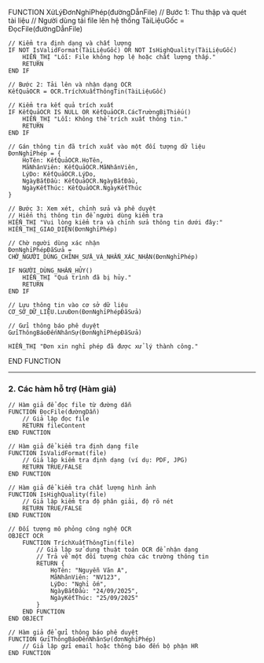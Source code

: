 FUNCTION XửLýĐơnNghỉPhép(đườngDẫnFile)
    // Bước 1: Thu thập và quét tài liệu
    // Người dùng tải file lên hệ thống
    TàiLiệuGốc = ĐọcFile(đườngDẫnFile)
    
    // Kiểm tra định dạng và chất lượng
    IF NOT IsValidFormat(TàiLiệuGốc) OR NOT IsHighQuality(TàiLiệuGốc)
        HIỂN_THỊ "Lỗi: File không hợp lệ hoặc chất lượng thấp."
        RETURN
    END IF
    
    // Bước 2: Tải lên và nhận dạng OCR
    KếtQuảOCR = OCR.TríchXuấtThôngTin(TàiLiệuGốc)
    
    // Kiểm tra kết quả trích xuất
    IF KếtQuảOCR IS NULL OR KếtQuảOCR.CácTrườngBịThiếu()
        HIỂN_THỊ "Lỗi: Không thể trích xuất thông tin."
        RETURN
    END IF
    
    // Gán thông tin đã trích xuất vào một đối tượng dữ liệu
    ĐơnNghỉPhép = {
        HọTên: KếtQuảOCR.HọTên,
        MãNhânViên: KếtQuảOCR.MãNhânViên,
        LýDo: KếtQuảOCR.LýDo,
        NgàyBắtĐầu: KếtQuảOCR.NgàyBắtĐầu,
        NgàyKếtThúc: KếtQuảOCR.NgàyKếtThúc
    }
    
    // Bước 3: Xem xét, chỉnh sửa và phê duyệt
    // Hiển thị thông tin để người dùng kiểm tra
    HIỂN_THỊ "Vui lòng kiểm tra và chỉnh sửa thông tin dưới đây:"
    HIỂN_THỊ_GIAO_DIỆN(ĐơnNghỉPhép)
    
    // Chờ người dùng xác nhận
    ĐơnNghỉPhépĐãSửa = CHỜ_NGƯỜI_DÙNG_CHỈNH_SỬA_VÀ_NHẤN_XÁC_NHẬN(ĐơnNghỉPhép)
    
    IF NGƯỜI_DÙNG_NHẤN_HỦY()
        HIỂN_THỊ "Quá trình đã bị hủy."
        RETURN
    END IF
    
    // Lưu thông tin vào cơ sở dữ liệu
    CƠ_SỞ_DỮ_LIỆU.LưuĐơn(ĐơnNghỉPhépĐãSửa)
    
    // Gửi thông báo phê duyệt
    GửiThôngBáoĐếnNhânSự(ĐơnNghỉPhépĐãSửa)
    
    HIỂN_THỊ "Đơn xin nghỉ phép đã được xử lý thành công."
END FUNCTION

---

### 2. Các hàm hỗ trợ (Hàm giả)

```pseudocode
// Hàm giả để đọc file từ đường dẫn
FUNCTION ĐọcFile(đườngDẫn)
    // Giả lập đọc file
    RETURN fileContent
END FUNCTION

// Hàm giả để kiểm tra định dạng file
FUNCTION IsValidFormat(file)
    // Giả lập kiểm tra định dạng (ví dụ: PDF, JPG)
    RETURN TRUE/FALSE
END FUNCTION

// Hàm giả để kiểm tra chất lượng hình ảnh
FUNCTION IsHighQuality(file)
    // Giả lập kiểm tra độ phân giải, độ rõ nét
    RETURN TRUE/FALSE
END FUNCTION

// Đối tượng mô phỏng công nghệ OCR
OBJECT OCR
    FUNCTION TríchXuấtThôngTin(file)
        // Giả lập sử dụng thuật toán OCR để nhận dạng
        // Trả về một đối tượng chứa các trường thông tin
        RETURN {
            HọTên: "Nguyễn Văn A",
            MãNhânViên: "NV123",
            LýDo: "Nghỉ ốm",
            NgàyBắtĐầu: "24/09/2025",
            NgàyKếtThúc: "25/09/2025"
        }
    END FUNCTION
END OBJECT

// Hàm giả để gửi thông báo phê duyệt
FUNCTION GửiThôngBáoĐếnNhânSự(đơnNghỉPhép)
    // Giả lập gửi email hoặc thông báo đến bộ phận HR
END FUNCTION
